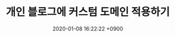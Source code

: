---
layout: post
title:  "개인 블로그에 커스텀 도메인 적용하기"
date:   2020-01-08 16:22:22 +0900
categories: custom blog
---